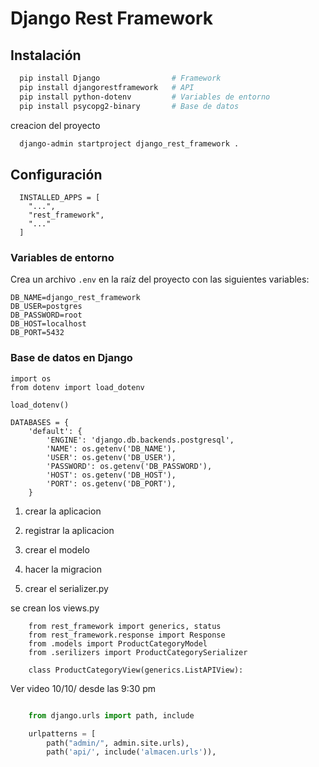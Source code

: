 # Django Rest Framework

## Instalación
```bash
  pip install Django                # Framework
  pip install djangorestframework   # API
  pip install python-dotenv         # Variables de entorno
  pip install psycopg2-binary       # Base de datos
```

creacion del proyecto
```bash
  django-admin startproject django_rest_framework .
```

## Configuración
```python: settings.py
  INSTALLED_APPS = [
    "...",
    "rest_framework",
    "..."
  ]
  ```

### Variables de entorno
Crea un archivo `.env` en la raíz del proyecto con las siguientes variables:

```bash: .env
DB_NAME=django_rest_framework
DB_USER=postgres
DB_PASSWORD=root
DB_HOST=localhost
DB_PORT=5432
```

### Base de datos en Django
```python: settings.py
import os
from dotenv import load_dotenv

load_dotenv()

DATABASES = {
    'default': {
        'ENGINE': 'django.db.backends.postgresql',
        'NAME': os.getenv('DB_NAME'),
        'USER': os.getenv('DB_USER'),
        'PASSWORD': os.getenv('DB_PASSWORD'),
        'HOST': os.getenv('DB_HOST'),
        'PORT': os.getenv('DB_PORT'),
    }
```

1. crear la aplicacion
2. registrar la aplicacion
3. crear el modelo
4. hacer la migracion

5. crear el serializer.py

se crean los views.py
```python: views.py
    from rest_framework import generics, status
    from rest_framework.response import Response
    from .models import ProductCategoryModel
    from .serilizers import ProductCategorySerializer

    class ProductCategoryView(generics.ListAPIView):
```
Ver video 10/10/ desde las 9:30 pm


```modulo/urls.py

```

```app/urls.py
    from django.urls import path, include

    urlpatterns = [
        path("admin/", admin.site.urls),
        path('api/', include('almacen.urls')),
```

```app/views.py

```
